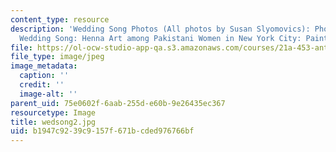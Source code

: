 ```yaml
---
content_type: resource
description: 'Wedding Song Photos (All photos by Susan Slyomovics): Photo stills from
  Wedding Song: Henna Art among Pakistani Women in New York City: Painting the bride'
file: https://ol-ocw-studio-app-qa.s3.amazonaws.com/courses/21a-453-anthropology-of-the-middle-east-spring-2004/b1947c9239c9157f671bcded976766bf_wedsong2.jpg
file_type: image/jpeg
image_metadata:
  caption: ''
  credit: ''
  image-alt: ''
parent_uid: 75e0602f-6aab-255d-e60b-9e26435ec367
resourcetype: Image
title: wedsong2.jpg
uid: b1947c92-39c9-157f-671b-cded976766bf
---
```

